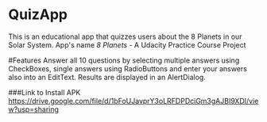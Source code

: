 # QuizApp
This is an educational app that quizzes users about the 8 Planets in our Solar System. App's name *8 Planets* - A Udacity Practice Course Project

#Features
Answer all 10 questions by selecting multiple answers using CheckBoxes,
single answers using RadioButtons and enter your answers also into an EditText.
Results are displayed in an AlertDialog.

###Link to Install APK
https://drive.google.com/file/d/1bFoUJavprY3oLRFDPDciGm3gAJBI9XDI/view?usp=sharing